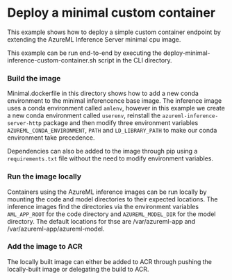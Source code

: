 # Deploy a minimal custom container
This example shows how to deploy a simple custom container endpoint by extending the AzureML Inference Server minimal cpu image. 

This example can be run end-to-end by executing the deploy-minimal-inference-custom-container.sh script in the CLI directory. 

### Build the image
Minimal.dockerfile in this directory shows how to add a new conda environment to the minimal inferencence base image. The inference image uses a conda environment called `amlenv`, however in this example we create a new conda environment called `userenv`, reinstall the `azureml-inference-server-http` package and then modify three environment variables `AZUREML_CONDA_ENVIRONMENT`, `PATH` and `LD_LIBRARY_PATH` to make our conda environment take precedence. 

Dependencies can also be added to the image through pip using a `requirements.txt` file without the need to modify environment variables. 

### Run the image locally
Containers using the AzureML inference images can be run locally by mounting the code and model directories to their expected locations. The inference images find the directories via the environment variables `AML_APP_ROOT` for the code directory and `AZUREML_MODEL_DIR` for the model directory. The default locations for thse are /var/azureml-app and /var/azureml-app/azureml-model.

### Add the image to ACR
The locally built image can either be added to ACR through pushing the locally-built image or delegating the build to ACR. 


